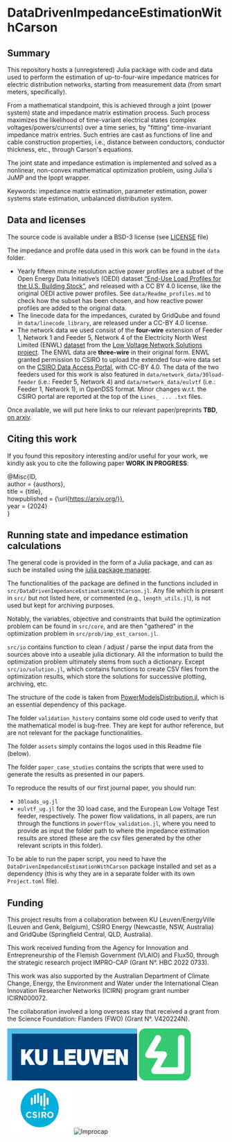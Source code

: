 # DataDrivenImpedanceEstimationWithCarson

## Summary
This repository hosts a (unregistered) Julia package with code and data used to perform the estimation of up-to-four-wire impedance matrices for electric distribution networks, starting from measurement data (from smart meters, specifically).

From a mathematical standpoint, this is achieved through a joint (power system) state and impedance matrix estimation process. Such process maximizes the likelihood of time-variant electrical states (complex voltages/powers/currents) over a time series, by "fitting" time-invariant impedance matrix entries. Such entries are cast as functions of line and cable construction properties, i.e., distance between conductors, conductor thickness, etc., through Carson's equations.

The joint state and impedance estimation is implemented and solved as a nonlinear, non-convex mathematical optimization problem, using Julia's JuMP and the Ipopt wrapper.

Keywords: impedance matrix estimation, parameter estimation, power systems state estimation, unbalanced distribution system.

## Data and licenses

The source code is available under a BSD-3 license (see [LICENSE](LICENSE) file)

The impedance and profile data used in this work can be found in the `data` folder.

- Yearly fifteen minute resolution active power profiles are a subset of the Open Energy Data Initiative’s (OEDI) dataset [“End-Use Load Profiles for the U.S. Building Stock”](https://data.openei.org/submissions/4520), and released with a CC BY 4.0 license, like the original OEDI active power profiles. See `data/Readme_profiles.md` to check how the subset has been chosen, and how reactive power profiles are added to the original data.
- The linecode data for the impedances, curated by GridQube and found in `data/linecode_library`, are released under a CC-BY 4.0 license. 
- The network data we used consist of the **four-wire** extension of Feeder 1, Network 1 and Feeder 5, Network 4 of the Electricity North West Limited (ENWL) [dataset](https://ieeexplore.ieee.org/iel7/59/4374138/07051294.pdf) from the [Low Voltage Network Solutions project](https://www.enwl.co.uk/go-net-zero/innovation/smaller-projects/low-carbon-networks-fund/low-voltage-network-solutions/). The ENWL data are **three-wire** in their original form. ENWL granted permission to CSIRO to upload the extended four-wire data set on the [CSIRO Data Access Portal](https://doi.org/10.25919/jaae-vc35), with CC-BY 4.0. The data of the two feeders used for this work is also featured in `data/network_data/30load-feeder` (i.e.: Feeder 5, Network 4) and `data/network_data/eulvtf` (i.e.: Feeder 1, Network 1), in OpenDSS format. Minor changes w.r.t. the CSIRO portal are reported at the top of the `Lines_ ... .txt` files.

Once available, we will put here links to our relevant paper/preprints **TBD**, [on arxiv](https://arxiv.org/).

## Citing this work
If you found this repository interesting and/or useful for your work, we kindly ask you to cite the following paper **WORK IN PROGRESS**:

@Misc{ID, <br />
author = {austhors}, <br />
title = {title}, <br />
howpublished = {\url{https://arxiv.org/}}, <br />
year = {2024} <br />
}

## Running state and impedance estimation calculations

The general code is provided in the form of a Julia package, and can as such be installed using the [julia package manager](https://pkgdocs.julialang.org/v1/managing-packages/#Adding-unregistered-packages).

The functionalities of the package are defined in the functions included in `src/DataDrivenImpedanceEstimationWithCarson.jl`. Any file which is present in `src/` but not listed here, or commented (e.g., `length_utils.jl`), is not used but kept for archiving purposes.

Notably, the variables, objective and constraints that build the optimization problem can be found in `src/core`, and are then "gathered" in the optimization problem in `src/prob/imp_est_carson.jl`. 

`src/io` contains function to clean / adjust / parse the input data from the sources above into a useable julia dictionary. All the information to build the optimization problem ultimately stems from such a dictionary. Except `src/io/solution.jl`, which contains functions to create CSV files from the optimization results, which store the solutions for successive plotting, archiving, etc.

The structure of the code is taken from [PowerModelsDistribution.jl](https://github.com/lanl-ansi/PowerModelsDistribution.jl), which is an essential dependency of this package.

The folder `validation_history` contains some old code used to verify that the mathematical model is bug-free. They are kept for author reference, but are not relevant for the package functionalities.

The folder `assets` simply contains the logos used in this Readme file (below).

The folder `paper_case_studies` contains the scripts that were used to generate the results as presented in our papers.

To reproduce the results of our first journal paper, you should run:
- `30loads_ug.jl`
- `eulvtf_ug.jl`
for the 30 load case, and the European Low Voltage Test feeder, respectively.
The power flow validations, in all papers, are run through the functions in `powerflow_validation.jl`, where you need to provide as input the folder path to where the impedance estimation results are stored (these are the csv files generated by the other relevant scripts in this folder).

To be able to run the paper script, you need to have the `DataDrivenImpedanceEstimationWithCarson` package installed and set as a dependency (this is why they are in a separate folder with its own `Project.toml` file).


## Funding

This project results from a collaboration between KU Leuven/EnergyVille (Leuven and Genk, Belgium), CSIRO Energy (Newcastle, NSW, Australia) and GridQube (Springfield Central, QLD, Australia).

This work received funding from the Agency for Innovation and Entrepreneurship of the Flemish Government (VLAIO) and Flux50, through the strategic research project IMPRO-CAP (Grant N°. HBC 2022 0733).

This work was also supported by the Australian Department of Climate Change, Energy, the Environment and Water under the International Clean Innovation Researcher Networks (ICIRN) program grant number ICIRN000072. 

The collaboration involved a long overseas stay that received a grant from the Science Foundation: Flanders (FWO) (Grant N°. V420224N).

<img src="./assets/readme/ku_leuven_logo.png" alt="KULeuven" height="120" width="300"/>
<img src="./assets/readme/ENERGYVILLE-ICOON.png" alt="EnergyVille" height="120" width="120"/>
<img src="./assets/readme/CSIRO-logo.png" alt="CSIRO" height="120" width="150"/>
<img src="./assets/readme/improcap_logo.png" alt="Improcap" height="120" width="450"/>
